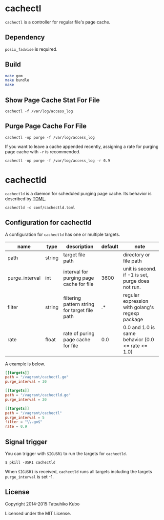 # cachectl

`cachectl` is a controller for regular file's page cache. 

## Dependency

`posix_fadvise` is required.

## Build

```bash
make gom
make bundle
make
```

## Show Page Cache Stat For File

```
cachectl -f /var/log/access_log
```

## Purge Page Cache For File

```
cachectl -op purge -f /var/log/access_log
```

If you want to leave a cache appended recently, assigning a rate for purging page cache with `-r` is recommended.

```
cachectl -op purge -f /var/log/access_log -r 0.9
```

# cachectld

`cachectld` is a daemon for scheduled purging page cache. Its behavior is described by [TOML](https://github.com/toml-lang/toml).

```
cachectld -c conf/cachectld.toml
```

## Configuration for cachectld

A configuration for `cachectld` has one or multiple targets.

|name          |type  |description                                  |default|note                                             |
|--------------|------|---------------------------------------------|-------|-------------------------------------------------|
|path          |string|target file path                             |       |directory or file path                           |
|purge_interval|int   |interval for purging page cache for file     |3600   |unit is second. if -1 is set, purge does not run.|
|filter        |string|filtering pattern string for target file path|.*     |regular expression with golang's regexp package  |
|rate          |float |rate of puring page cache for file           |0.0    |0.0 and 1.0 is same behavior (0.0 <= rate <= 1.0)|

A example is below.

```toml
[[targets]]
path = "/vagrant/cachectl.go"
purge_interval = 30

[[targets]]
path = "/vagrant/cachectld.go"
purge_interval = 20

[[targets]]
path = "/vagrant/cachectl"
purge_interval = 5
filter = "\\.go$"
rate = 0.9
```

## Signal trigger

You can trigger with `SIGUSR1` to run the targets for `cachectld`.

```
$ pkill -USR1 cachectld
```

When `SIGUSR1` is received, `cachectld` runs all targets including the targets `purge_interval` is set -1.

## License

Copyright 2014-2015 Tatsuhiko Kubo


Licensed under the MIT License.
